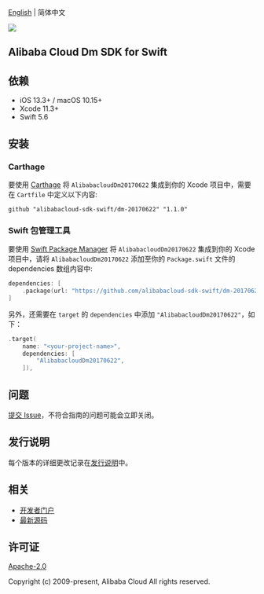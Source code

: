 [English](README.md) | 简体中文

![](https://aliyunsdk-pages.alicdn.com/icons/AlibabaCloud.svg)

## Alibaba Cloud Dm SDK for Swift

## 依赖

- iOS 13.3+ / macOS 10.15+
- Xcode 11.3+
- Swift 5.6

## 安装

### Carthage

要使用 [Carthage](https://github.com/Carthage/Carthage) 将 `AlibabacloudDm20170622` 集成到你的 Xcode 项目中，需要在 `Cartfile` 中定义以下内容:

```ogdl
github "alibabacloud-sdk-swift/dm-20170622" "1.1.0"
```

### Swift 包管理工具

要使用 [Swift Package Manager](https://swift.org/package-manager/) 将 `AlibabacloudDm20170622` 集成到你的 Xcode 项目中，请将 `AlibabacloudDm20170622` 添加至你的 `Package.swift` 文件的 dependencies 数组内容中:

```swift
dependencies: [
    .package(url: "https://github.com/alibabacloud-sdk-swift/dm-20170622.git", from: "1.1.0")
]
```

另外，还需要在 `target` 的 `dependencies` 中添加 `"AlibabacloudDm20170622"`，如下：

```swift
.target(
    name: "<your-project-name>",
    dependencies: [
        "AlibabacloudDm20170622",
    ]),
```

## 问题

[提交 Issue](https://github.com/alibabacloud-sdk-swift/dm-20170622/issues/new)，不符合指南的问题可能会立即关闭。

## 发行说明

每个版本的详细更改记录在[发行说明](./ChangeLog.txt)中。

## 相关

* [开发者门户](https://next.api.aliyun.com/home)
* [最新源码](https://github.com/alibabacloud-sdk-swift/dm-20170622)

## 许可证

[Apache-2.0](http://www.apache.org/licenses/LICENSE-2.0)

Copyright (c) 2009-present, Alibaba Cloud All rights reserved.
